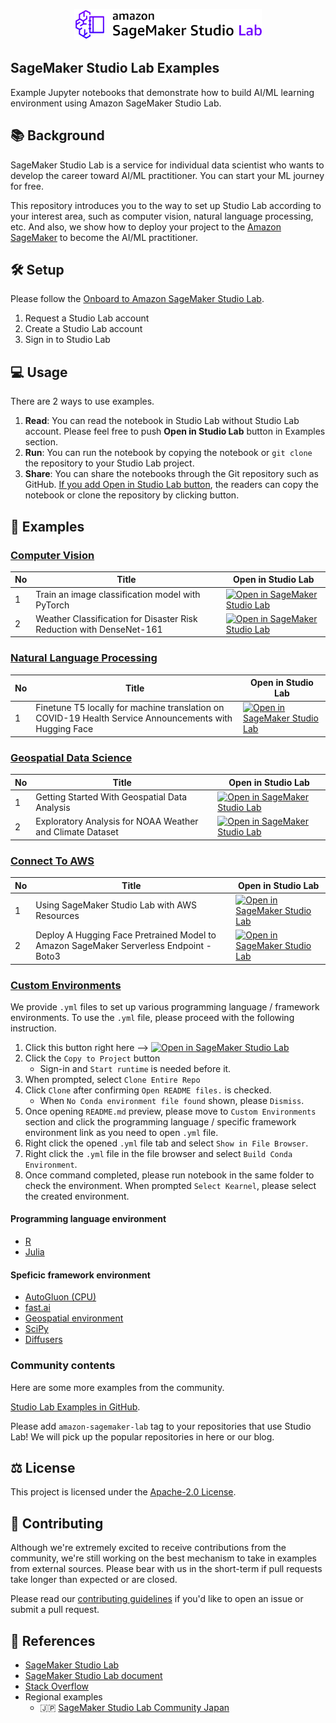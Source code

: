 <p align="center">
  <img src="_static/sagemaker-studio-lab-banner.svg" width="300px">
</p>

## SageMaker Studio Lab Examples

Example Jupyter notebooks that demonstrate how to build AI/ML learning environment using Amazon SageMaker Studio Lab.

## :books: Background

SageMaker Studio Lab is a service for individual data scientist who wants to develop the career toward AI/ML practitioner. You can start your ML journey for free.

This repository introduces you to the way to set up Studio Lab according to your interest area, such as computer vision, natural language processing, etc. And also, we show how to deploy your project to the [Amazon SageMaker](https://github.com/aws/amazon-sagemaker-examples) to become the AI/ML practitioner.

## :hammer_and_wrench: Setup

Please follow the [Onboard to Amazon SageMaker Studio Lab](https://docs.aws.amazon.com/sagemaker/latest/dg/studio-lab-onboard.html).

1. Request a Studio Lab account
2. Create a Studio Lab account
3. Sign in to Studio Lab

## :computer: Usage

There are 2 ways to use examples.

1. **Read**: You can read the notebook in Studio Lab without Studio Lab account. Please feel free to push **Open in Studio Lab** button in Examples section.
2. **Run**: You can run the notebook by copying the notebook or `git clone` the repository to your Studio Lab project.
3. **Share**: You can share the notebooks through the Git repository such as GitHub. [If you add Open in Studio Lab button](open-in-studio-lab), the readers can copy the notebook or clone the repository by clicking button.

## :notebook: Examples

### [Computer Vision](computer-vision/)

| No | Title | Open in Studio Lab |
|----|-------|--------------------|
|   1|Train an image classification model with PyTorch | [![Open in SageMaker Studio Lab](https://studiolab.sagemaker.aws/studiolab.svg)](https://studiolab.sagemaker.aws/import/github/aws/studio-lab-examples/blob/main/computer-vision/kmnist/cv-kminst.ipynb) |
|   2| Weather Classification for Disaster Risk Reduction with DenseNet-161 | [![Open in SageMaker Studio Lab](https://studiolab.sagemaker.aws/studiolab.svg)](https://studiolab.sagemaker.aws/import/github/aws/studio-lab-examples/blob/main/computer-vision/weather-data/weather-image-classification-pytorch.ipynb) |

### [Natural Language Processing](natural-language-processing/)

| No | Title | Open in Studio Lab |
|----|-------|--------------------|
|   1|Finetune T5 locally for machine translation on COVID-19 Health Service Announcements with Hugging Face | [![Open in SageMaker Studio Lab](https://studiolab.sagemaker.aws/studiolab.svg)](https://studiolab.sagemaker.aws/import/github/aws/studio-lab-examples/blob/main/natural-language-processing/NLP_Disaster_Recovery_Translation.ipynb) |

### [Geospatial Data Science](geospatial-data-science/)

| No | Title | Open in Studio Lab |
|----|-------|--------------------|
|   1|Getting Started With Geospatial Data Analysis | [![Open in SageMaker Studio Lab](https://studiolab.sagemaker.aws/studiolab.svg)](https://studiolab.sagemaker.aws/import/github/aws/studio-lab-examples/blob/main/geospatial-data-science/CA_data/geospatial_analysis.ipynb) |
|   2|Exploratory Analysis for NOAA Weather and Climate Dataset | [![Open in SageMaker Studio Lab](https://studiolab.sagemaker.aws/studiolab.svg)](https://studiolab.sagemaker.aws/import/github/aws/studio-lab-examples/blob/main/geospatial-data-science/NOAA_Exploratory_Analysis/EDA_weather_climate.ipynb) |
### [Connect To AWS](connect-to-aws/)

| No | Title | Open in Studio Lab |
|----|-------|--------------------|
|   1|Using SageMaker Studio Lab with AWS Resources | [![Open in SageMaker Studio Lab](https://studiolab.sagemaker.aws/studiolab.svg)](https://studiolab.sagemaker.aws/import/github/aws/studio-lab-examples/blob/main/connect-to-aws/Access_AWS_from_Studio_Lab.ipynb) |
|   2|Deploy A Hugging Face Pretrained Model to Amazon SageMaker Serverless Endpoint - Boto3 | [![Open in SageMaker Studio Lab](https://studiolab.sagemaker.aws/studiolab.svg)](https://studiolab.sagemaker.aws/import/github/aws/studio-lab-examples/blob/main/connect-to-aws/Access_AWS_from_Studio_Lab_Deployment.ipynb)

### [Custom Environments](custom-environments/)

We provide `.yml` files to set up various programming language / framework environments. To use the `.yml` file, please proceed with the following instruction.

1. Click this button right here --> [![Open in SageMaker Studio Lab](https://studiolab.sagemaker.aws/studiolab.svg)](https://studiolab.sagemaker.aws/import/github/aws/studio-lab-examples/blob/main/custom-environments/custom_environment.ipynb)
2. Click the `Copy to Project` button
   * Sign-in and `Start runtime` is needed before it.
3. When prompted, select `Clone Entire Repo`
4. Click `Clone` after confirming `Open README files.` is checked.
   * When `No Conda environment file found` shown, please `Dismiss`.
5. Once opening `README.md` preview, please move to `Custom Environments` section and click the programming language / specific framework environment link as you need to open `.yml` file.
6. Right click the opened `.yml` file tab and select `Show in File Browser`.
7. Right click the `.yml` file in the file browser and select `Build Conda Environment`.
8. Once command completed, please run notebook in the same folder to check the environment. When prompted `Select Kearnel`, please select the created environment.

#### Programming language environment

* [R](custom-environments/R/R.yml)
* [Julia](custom-environments/julia/1-install-julia.ipynb)

#### Speficic framework environment

* [AutoGluon (CPU)](custom-environments/AutoGluon/autogluon_cpu.yml)
* [fast.ai](custom-environments/fastai/fastai.yml)
* [Geospatial environment](custom-environments/Geospatial/geospatial.yml)
* [SciPy](custom-environments/SciPy/scipy.yml)
* [Diffusers](custom-environments/diffusers/diffusers.yml)

### Community contents

Here are some more examples from the community.

[Studio Lab Examples in GitHub](https://github.com/topics/amazon-sagemaker-lab).

Please add `amazon-sagemaker-lab` tag to your repositories that use Studio Lab! We will pick up the popular repositories in here or our blog.

## :balance_scale: License

This project is licensed under the [Apache-2.0 License](LICENSE).

## :handshake: Contributing

Although we're extremely excited to receive contributions from the community, we're still working on the best mechanism to take in examples from external sources. Please bear with us in the short-term if pull requests take longer than expected or are closed.

Please read our [contributing guidelines](CONTRIBUTING.md) if you'd like to open an issue or submit a pull request.

## 🔎 References

* [SageMaker Studio Lab](https://studiolab.sagemaker.aws/)
* [SageMaker Studio Lab document](https://docs.aws.amazon.com/sagemaker/latest/dg/studio-lab.html)
* [Stack Overflow](https://stackoverflow.com/questions/tagged/amazon-sagemaker)
* Regional examples
   * :jp: [SageMaker Studio Lab Community Japan](https://github.com/aws-sagemaker-jp/awesome-studio-lab-jp)
